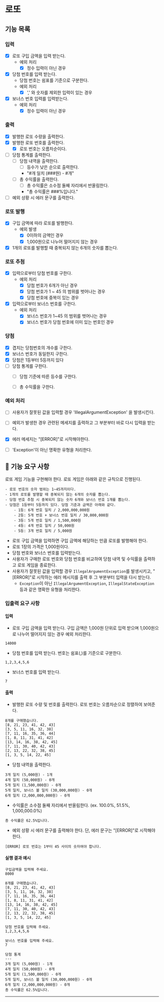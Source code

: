 # 로또 

## 기능 목록

### 입력
- [x] 로또 구입 금액을 입력 받는다.
  - 예외 처리
    - [x] 정수 입력이 아닌 경우
- [x] 당첨 번호를 입력 받는다.
  - 당첨 번호는 쉼표를 기준으로 구분한다.
  - 예외 처리
    - [x] ',' 와 숫자를 제외한 입력이 있는 경우
- [x] 보너스 번호 입력를 입력받는다.
  - 예외 처리
    - [x] 정수 입력이 아닌 경우 

### 출력
- [x] 발행한 로또 수량을 출력한다.
- [x] 발행한 로또 번호를 출력한다.
  - [x] 로또 번호는 오름차순이다.
- [ ] 당첨 통계를 출력한다.
  - [ ] 당첨 내역을 출력한다.
    - [ ] 등수가 낮은 순으로 출력한다. 
    - "#개 일치 (###원) - #개"
  - [ ] 총 수익률을 출력한다.
    - [ ] 총 수익률은 소수점 둘째 자리에서 반올림한다.
    - "총 수익률은 ###%입니다."
- [ ] 예외 상황 시 에러 문구를 출력한다.

### 로또 발행
- [x] 구입 금액에 따라 로또를 발행한다.
  - 예외 발생
    - [x] 0이하의 금액인 경우
    - [x] 1,000원으로 나누어 떨어지지 않는 경우
- [x] 1개의 로또를 발행할 때 중복되지 않는 6개의 숫자를 뽑는다.

### 로또 추첨
- [x] 입력으로부터 당첨 번호를 구한다.
  - 예외 처리
    - [x] 당첨 번호가 6개가 아닌 경우
    - [x] 당첨 번호가 1 ~ 45 의 범위를 벗어나는 경우
    - [x] 당첨 번호에 중복이 있는 경우
- [x] 입력으로부터 보너스 번호를 구한다. 
  - 예외 처리
    - [x] 보너스 번호가 1~45 의 범위를 벗어나는 경우
    - [x] 보너스 번호가 당첨 번호에 이미 있는 번호인 경우

### 당첨
- [x] 겹치는 당첨번호의 개수를 구한다.
- [x] 보너스 번호가 동일한지 구한다.
- [x] 당첨은 1등부터 5등까지 있다
- [ ] 당첨 통게를 구한다. 
  - [ ] 당첨 기준에 따른 등수를 구한다.
  - [ ] 총 수익률을 구한다. 


### 예외 처리
- [ ] 사용자가 잘못된 값을 입력할 경우 'IllegalArgumentException' 을 발생시킨다.
- [ ] 예외가 발생한 경우 관련된 메세지를 출력하고 그 부분부터 바로 다시 입력을 받는다.
- [x] 에러 메세지는 "[ERROR]"로 시작해야한다. 
- [ ] 'Exception'이 아닌 명확한 유형을 처리한다. 






## 🚀 기능 요구 사항

로또 게임 기능을 구현해야 한다. 로또 게임은 아래와 같은 규칙으로 진행된다.

```
- 로또 번호의 숫자 범위는 1~45까지이다.
- 1개의 로또를 발행할 때 중복되지 않는 6개의 숫자를 뽑는다.
- 당첨 번호 추첨 시 중복되지 않는 숫자 6개와 보너스 번호 1개를 뽑는다.
- 당첨은 1등부터 5등까지 있다. 당첨 기준과 금액은 아래와 같다.
    - 1등: 6개 번호 일치 / 2,000,000,000원
    - 2등: 5개 번호 + 보너스 번호 일치 / 30,000,000원
    - 3등: 5개 번호 일치 / 1,500,000원
    - 4등: 4개 번호 일치 / 50,000원
    - 5등: 3개 번호 일치 / 5,000원
```

- 로또 구입 금액을 입력하면 구입 금액에 해당하는 만큼 로또를 발행해야 한다.
- 로또 1장의 가격은 1,000원이다.
- 당첨 번호와 보너스 번호를 입력받는다.
- 사용자가 구매한 로또 번호와 당첨 번호를 비교하여 당첨 내역 및 수익률을 출력하고 로또 게임을 종료한다.
- 사용자가 잘못된 값을 입력할 경우 `IllegalArgumentException`를 발생시키고, "[ERROR]"로 시작하는 에러 메시지를 출력 후 그 부분부터 입력을 다시 받는다.
    - `Exception`이 아닌 `IllegalArgumentException`, `IllegalStateException` 등과 같은 명확한 유형을 처리한다.

### 입출력 요구 사항

#### 입력

- 로또 구입 금액을 입력 받는다. 구입 금액은 1,000원 단위로 입력 받으며 1,000원으로 나누어 떨어지지 않는 경우 예외 처리한다.

```
14000
```

- 당첨 번호를 입력 받는다. 번호는 쉼표(,)를 기준으로 구분한다.

```
1,2,3,4,5,6
```

- 보너스 번호를 입력 받는다.

```
7
```

#### 출력

- 발행한 로또 수량 및 번호를 출력한다. 로또 번호는 오름차순으로 정렬하여 보여준다.

```
8개를 구매했습니다.
[8, 21, 23, 41, 42, 43] 
[3, 5, 11, 16, 32, 38] 
[7, 11, 16, 35, 36, 44] 
[1, 8, 11, 31, 41, 42] 
[13, 14, 16, 38, 42, 45] 
[7, 11, 30, 40, 42, 43] 
[2, 13, 22, 32, 38, 45] 
[1, 3, 5, 14, 22, 45]
```

- 당첨 내역을 출력한다.

```
3개 일치 (5,000원) - 1개
4개 일치 (50,000원) - 0개
5개 일치 (1,500,000원) - 0개
5개 일치, 보너스 볼 일치 (30,000,000원) - 0개
6개 일치 (2,000,000,000원) - 0개
```

- 수익률은 소수점 둘째 자리에서 반올림한다. (ex. 100.0%, 51.5%, 1,000,000.0%)

```
총 수익률은 62.5%입니다.
```

- 예외 상황 시 에러 문구를 출력해야 한다. 단, 에러 문구는 "[ERROR]"로 시작해야 한다.

```
[ERROR] 로또 번호는 1부터 45 사이의 숫자여야 합니다.
```

#### 실행 결과 예시

```
구입금액을 입력해 주세요.
8000

8개를 구매했습니다.
[8, 21, 23, 41, 42, 43] 
[3, 5, 11, 16, 32, 38] 
[7, 11, 16, 35, 36, 44] 
[1, 8, 11, 31, 41, 42] 
[13, 14, 16, 38, 42, 45] 
[7, 11, 30, 40, 42, 43] 
[2, 13, 22, 32, 38, 45] 
[1, 3, 5, 14, 22, 45]

당첨 번호를 입력해 주세요.
1,2,3,4,5,6

보너스 번호를 입력해 주세요.
7

당첨 통계
---
3개 일치 (5,000원) - 1개
4개 일치 (50,000원) - 0개
5개 일치 (1,500,000원) - 0개
5개 일치, 보너스 볼 일치 (30,000,000원) - 0개
6개 일치 (2,000,000,000원) - 0개
총 수익률은 62.5%입니다.
```

---